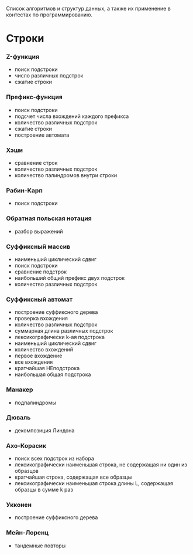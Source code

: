 Список алгоритмов и структур данных, а также их применение в контестах по программированию.
# Строки
### Z-функция
- поиск подстроки
- число различных подстрок
- сжатие строки
### Префикс-функция
- поиск подстроки
- подсчет числа вхождений каждого префикса
- количество различных подстрок
- сжатие строки
- построение автомата
### Хэши
- сравнение строк
- количество различных подстрок
- количество палиндромов внутри строки
### Рабин-Карп
- поиск подстроки
### Обратная польская нотация
- разбор выражений
### Суффиксный массив
- наименьший циклический сдвиг
- поиск подстроки
- сравнение подстрок
- наибольший общий префикс двух подстрок
- количество различных подстрок
### Суффиксный автомат
- построение суффиксного дерева
- проверка вхождения
- количество различных подстрок
- суммарная длина различных подстрок
- лексикографически k-ая подстрока
- наименьший циклический сдвиг
- количество вхождений
- первое вхождение
- все вхождения
- кратчайшая НЕподстрока
- наибольшая общая подстрока
### Манакер
- подпалиндромы
### Дюваль
- декомпозиция Линдона
### Ахо-Корасик
- поиск всех подстрок из набора
- лексикографически наименьшая строка, не содержащая ни один из образцов
- кратчайшая строка, содержащая все образцы
- лексикографически наименьшая строка длины L, содержащая образцы в сумме k раз
### Укконен
- построение суффиксного дерева
### Мейн-Лоренц
- тандемные повторы
